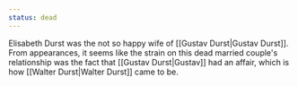 ```yaml
---
status: dead
---
```


Elisabeth Durst was the not so happy wife of [[Gustav Durst|Gustav Durst]]. From appearances, it seems like the strain on this dead married couple's relationship was the fact that [[Gustav Durst|Gustav]] had an affair, which is how [[Walter Durst|Walter Durst]] came to be.